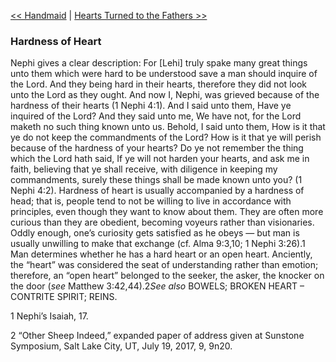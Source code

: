 [<< Handmaid](Handmaid.md)  |  [Hearts Turned to the Fathers >>](Hearts%20Turned%20to%20the%20Fathers.md)

### Hardness of Heart
 Nephi gives a clear description: For [Lehi] truly spake many great things unto them which were hard to be understood save a man should inquire of the Lord. And they being hard in their hearts, therefore they did not look unto the Lord as they ought. And now I, Nephi, was grieved because of the hardness of their hearts (1 Nephi 4:1). And I said unto them, Have ye inquired of the Lord? And they said unto me, We have not, for the Lord maketh no such thing known unto us. Behold, I said unto them, How is it that ye do not keep the commandments of the Lord? How is it that ye will perish because of the hardness of your hearts? Do ye not remember the thing which the Lord hath said, If ye will not harden your hearts, and ask me in faith, believing that ye shall receive, with diligence in keeping my commandments, surely these things shall be made known unto you? (1 Nephi 4:2). Hardness of heart is usually accompanied by a hardness of head; that is, people tend to not be willing to live in accordance with principles, even though they want to know about them. They are often more curious than they are obedient, becoming voyeurs rather than visionaries. Oddly enough, one’s curiosity gets satisfied as he obeys — but man is usually unwilling to make that exchange (cf. Alma 9:3,10; 1 Nephi 3:26).1 Man determines whether he has a hard heart or an open heart. Anciently, the “heart” was considered the seat of understanding rather than emotion; therefore, an “open heart” belonged to the seeker, the asker, the knocker on the door (*see* Matthew 3:42,44).2*See also* BOWELS; BROKEN HEART – CONTRITE SPIRIT; REINS.



1 Nephi’s Isaiah, 17.


2 “Other Sheep Indeed,” expanded paper of address given at Sunstone Symposium, Salt Lake City, UT, July 19, 2017, 9, 9n20.